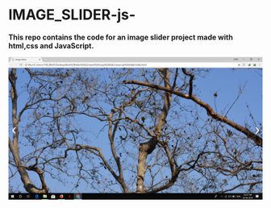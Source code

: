 # IMAGE_SLIDER-js-

**This repo contains the code for an image slider project made with html,css and JavaScript.**


![](images/img4.png)
